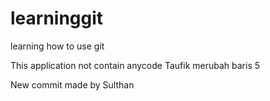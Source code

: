 # learninggit
learning how to use git

This application not contain anycode
Taufik merubah baris 5

New commit made by Sulthan